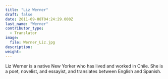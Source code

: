 ```yaml
---
title: "Liz Werner"
draft: false
date: 2011-09-08T04:24:29.000Z
last_name: "Werner"
contributor_type:
  - Translator
image:
  file: Werner_Liz.jpg
description:
weight:
---
```


Liz Werner is a native New Yorker who has lived and worked in Chile. She is a poet, novelist, and essayist, and translates between English and Spanish.

